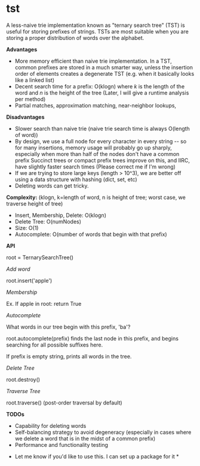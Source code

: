 tst
===

A less-naive trie implementation known as "ternary search tree" (TST) is useful for storing prefixes of strings. TSTs are most suitable when you are storing a proper distribution of words over the alphabet.


**Advantages**

* More memory efficient than naive trie implementation. In a TST, common prefixes are stored in a much smarter way, unless the insertion order of elements creates a degenerate TST (e.g. when it basically looks like a linked list)
* Decent search time for a prefix: O(klogn) where *k* is the length of the word and *n* is the height of the tree (Later, I will give a runtime analysis per method)
* Partial matches, approximation matching, near-neighbor lookups, 

**Disadvantages**

* Slower search than naive trie (naive trie search time is always O(length of word))
* By design, we use a full node for every character in every string -- so for many insertions, memory usage will probably go up sharply, especially when more than half of the nodes don't have a common prefix  Succinct trees or compact prefix trees improve on this, and IIRC, have slightly faster search times (Please correct me if I'm wrong)
* If we are trying to store large keys (length > 10^3), we are better off using a data structure with hashing (dict, set, etc)
* Deleting words can get tricky.

**Complexity:**
(klogn, k=length of word, n is height of tree; worst case, we traverse height of tree)
- Insert, Membership, Delete: O(klogn)
- Delete Tree: O(numNodes)
- Size: O(1)
- Autocomplete: O(number of words that begin with that prefix)

**API**

root = TernarySearchTree()

*Add word*

root.insert('apple')

*Membership*

Ex.
If apple in root: return True

*Autocomplete*

What words in our tree begin with this prefix, 'ba'?

root.autocomplete(prefix) finds the last node in this prefix, and begins searching for all possible suffixes here.

If prefix is empty string, prints all words in the tree.

*Delete Tree*

root.destroy()

*Traverse Tree*

root.traverse() (post-order traversal by default)

**TODOs**

- Capability for deleting words
- Self-balancing strategy to avoid degeneracy (especially in cases where we delete a word that is in the midst of a common prefix)
- Performance and functionality testing

* Let me know if you'd like to use this. I can set up a package for it *
